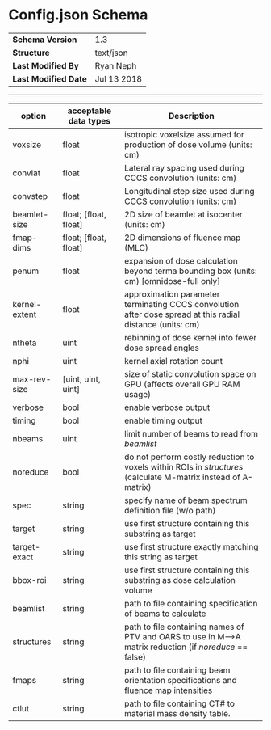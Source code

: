 Config.json Schema
==================
|                        |             |
|------------------------|-------------|
| **Schema Version**     | 1.3         |
| **Structure**          | text/json   |
| **Last Modified By**   | Ryan Neph   |
| **Last Modified Date** | Jul 13 2018 |


------------------------------------------------------------------------

| **option**    | **acceptable data types** | **Description**                                                                                                |
|---------------|---------------------------|----------------------------------------------------------------------------------------------------------------|
| voxsize       | float                     | isotropic voxelsize assumed for production of dose volume (units: cm)                                          |
| convlat       | float                     | Lateral ray spacing used during CCCS convolution (units: cm)                                                   |
| convstep      | float                     | Longitudinal step size used during CCCS convolution (units: cm)                                                |
| beamlet-size  | float; [float, float]     | 2D size of beamlet at isocenter (units: cm)                                                                    |
| fmap-dims     | float; [float, float]     | 2D dimensions of fluence map (MLC)                                                                             |
| penum         | float                     | expansion of dose calculation beyond terma bounding box (units: cm) [omnidose-full only]                       |
| kernel-extent | float                     | approximation parameter terminating CCCS convolution after dose spread at this radial distance (units: cm)     |
| ntheta        | uint                      | rebinning of dose kernel into fewer dose spread angles                                                         |
| nphi          | uint                      | kernel axial rotation count                                                                                    |
| max-rev-size  | [uint, uint, uint]        | size of static convolution space on GPU (affects overall GPU RAM usage)                                        |
| verbose       | bool                      | enable verbose output                                                                                          |
| timing        | bool                      | enable timing output                                                                                           |
| nbeams        | uint                      | limit number of beams to read from _beamlist_                                                                  |
| noreduce      | bool                      | do not perform costly reduction to voxels within ROIs in _structures_ (calculate M-matrix instead of A-matrix) |
| spec          | string                    | specify name of beam spectrum definition file (w/o path)                                                       |
| target        | string                    | use first structure containing this substring as target                                                        |
| target-exact  | string                    | use first structure exactly matching this string as target                                                     |
| bbox-roi      | string                    | use first structure containing this substring as dose calculation volume                                       |
| beamlist      | string                    | path to file containing specification of beams to calculate                                                    |
| structures    | string                    | path to file containing names of PTV and OARS to use in M-->A matrix reduction (if _noreduce_ == false)        |
| fmaps         | string                    | path to file containing beam orientation specifications and fluence map intensities                            |
| ctlut         | string                    | path to file containing CT# to material mass density table.


